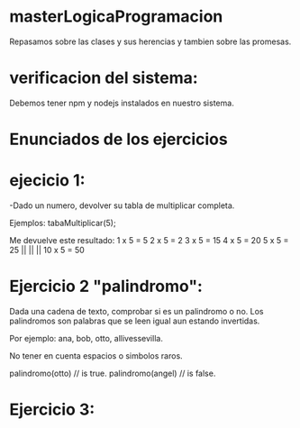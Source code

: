 # masterLogicaProgramacion

Repasamos sobre las clases y sus herencias y tambien sobre las promesas. 

# verificacion del sistema: 

Debemos tener npm y nodejs instalados en nuestro sistema.

#       Enunciados de los ejercicios
# ejecicio 1: 
-Dado un numero, devolver su tabla de multiplicar completa.

  Ejemplos: 
tabaMultiplicar(5);

  Me devuelve este resultado: 
1 x 5 = 5
2 x 5 = 2
3 x 5 = 15
4 x 5 = 20
5 x 5 = 25 
||  || || 
10 x 5 = 50


# Ejercicio 2 "palindromo": 

Dada una cadena de texto, comprobar si es un palindromo o no. 
Los palindromos son palabras que se leen igual aun estando invertidas.

Por ejemplo: 
ana, bob, otto, allivessevilla.

No tener en cuenta espacios o simbolos raros.


palindromo(otto) // is true.
palindromo(angel) // is false.


# Ejercicio 3: 

<!-- 
  Enunciado: 

  Dada una palabra, busrcala en una frase y delver cuantas veces aparece en ella.
  La frase y la palabra deben ser parametros de una funcion.

  Ejemplos: 
  Coincidencias("Hola soy una palabra en una frase, PALABRA.", "palabra") // Devuelve: 2.
  coincidencias("soy la frase", "victor") // Devuelve: 0.

 -->
